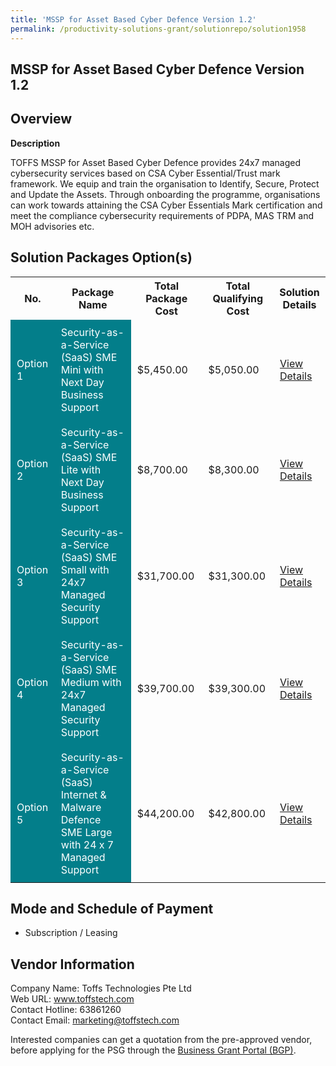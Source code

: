 ```yaml
---
title: 'MSSP for Asset Based Cyber Defence Version 1.2'
permalink: /productivity-solutions-grant/solutionrepo/solution1958
---
```


## MSSP for Asset Based Cyber Defence Version 1.2

## Overview

**Description**

TOFFS MSSP for Asset Based Cyber Defence provides 24x7 managed cybersecurity services based on CSA Cyber Essential/Trust mark framework. We equip and train the organisation to Identify, Secure, Protect and Update the Assets. Through onboarding the programme, organisations can work towards attaining the CSA Cyber Essentials Mark certification and meet the compliance cybersecurity requirements of PDPA, MAS TRM and MOH advisories etc.

## Solution Packages Option(s)

<table>
<tr>
<th><b>No.</b></th>
<th><b>Package Name</b></th>
<th><b>Total Package Cost</b></th>
<th><b>Total Qualifying Cost</b></th>
<th><b>Solution Details</b></th>
</tr>
<tr>
<td style='padding: 10px; background-color: #037E8A; color: #FFFFFF;'>Option 1</td>
<td style='padding: 10px; background-color: #037E8A; color: #FFFFFF;'>Security-as-a-Service (SaaS) SME Mini with Next Day Business Support</td>
<td style='padding: 10px;'>$5,450.00</td>
<td style='padding: 10px;'>$5,050.00</td>
<td style='padding: 10px;'><a href='/images/psg/Toffs_Technologies_MSSP_Desensitised_Annex3_Part1.pdf' target='_blank'>View Details</a></td>
</tr>
<tr>
<td style='padding: 10px; background-color: #037E8A; color: #FFFFFF;'>Option 2</td>
<td style='padding: 10px; background-color: #037E8A; color: #FFFFFF;'>Security-as-a-Service (SaaS) SME Lite with Next Day Business Support</td>
<td style='padding: 10px;'>$8,700.00</td>
<td style='padding: 10px;'>$8,300.00</td>
<td style='padding: 10px;'><a href='/images/psg/Toffs_Technologies_MSSP_Desensitised_Annex3_Part2.pdf' target='_blank'>View Details</a></td>
</tr>
<tr>
<td style='padding: 10px; background-color: #037E8A; color: #FFFFFF;'>Option 3</td>
<td style='padding: 10px; background-color: #037E8A; color: #FFFFFF;'>Security-as-a-Service (SaaS) SME Small with 24x7 Managed Security Support</td>
<td style='padding: 10px;'>$31,700.00</td>
<td style='padding: 10px;'>$31,300.00</td>
<td style='padding: 10px;'><a href='/images/psg/Toffs_Technologies_MSSP_Desensitised_Annex3_Part3.pdf' target='_blank'>View Details</a></td>
</tr>
<tr>
<td style='padding: 10px; background-color: #037E8A; color: #FFFFFF;'>Option 4</td>
<td style='padding: 10px; background-color: #037E8A; color: #FFFFFF;'>Security-as-a-Service (SaaS) SME Medium with 24x7 Managed Security Support</td>
<td style='padding: 10px;'>$39,700.00</td>
<td style='padding: 10px;'>$39,300.00</td>
<td style='padding: 10px;'><a href='/images/psg/Toffs_Technologies_MSSP_Desensitised_Annex3_Part4.pdf' target='_blank'>View Details</a></td>
</tr>
<tr>
<td style='padding: 10px; background-color: #037E8A; color: #FFFFFF;'>Option 5</td>
<td style='padding: 10px; background-color: #037E8A; color: #FFFFFF;'>Security-as-a-Service (SaaS) Internet & Malware Defence SME Large with 24 x 7 Managed Support</td>
<td style='padding: 10px;'>$44,200.00</td>
<td style='padding: 10px;'>$42,800.00</td>
<td style='padding: 10px;'><a href='/images/psg/Toffs_Technologies_MSSP_Desensitised_Annex3_Part5.pdf' target='_blank'>View Details</a></td>
</tr>
</table>

## Mode and Schedule of Payment

 - Subscription / Leasing

## Vendor Information

 Company Name: Toffs Technologies Pte Ltd<br>Web URL: www.toffstech.com <br>Contact Hotline: 63861260 <br>Contact Email: marketing@toffstech.com <br>

Interested companies can get a quotation from the pre-approved vendor, before applying for the PSG through the <a href='https://www.businessgrants.gov.sg/' target='_blank' rel='noopener'>Business Grant Portal (BGP)</a>.

<script src="/jquery/resize-tables.js"></script>

